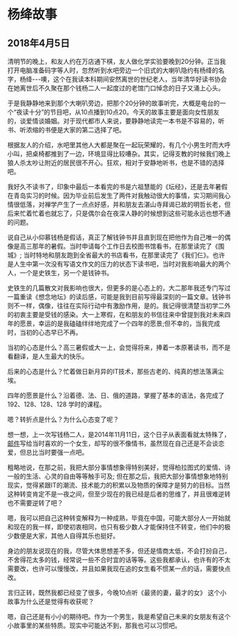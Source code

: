 # 杨绛故事
<!--xiaoyuyu dislike this style, save it only as separate link-->
## 2018年4月5日
清明节的晚上，和友人约在万店通下棋，友人做化学实验要晚到20分钟。正当我打开电脑准备码字等人时，忽然听到水吧旁边一个旧式的大喇叭隐约有杨绛的名字，杨绛---噢，这个在我读本科期间安然离世的世纪老人，当年清华好读书协会在她离世后不久聚在那个钱杨二人一起度过的老馆门口悼念的日子又涌上心头。

于是我静静地来到那个大喇叭旁边，把那个20分钟的故事听完，大概是电台的一个“夜读十分”的节目吧，从10点播到10点20。今天的故事主要是面向女性朋友的，谈爱情谈婚姻。对于现代都市人来说，要静静地读完一本书是不容易的，听书、听浓缩的书便是大家的第二选择了吧。

根据友人的介绍，水吧里其他人大都是聚在一起玩荣耀的，有几个小男生时而大呼小叫，把桌椅都推到了一边，环境显得比较嘈杂。其实，记得支教的时候我们晚上狼人杀太吵让附近的居民很不开心。狂欢，相对于安静地听书，也是不错的选择吧。

我好久不读书了，印象中最后一本看完的书是六祖慧能的《坛经》，还是去年暑假在青岛实习的时候。因为毕业前后发生了两件对我触动很大的事情，实习期间我心情很低落，对禅学产生了一点点好感，并和朋友去湛山寺拜谒已故的明哲长老，但后来忙着忙着也就忘了，只是偶尔会在夜深人静的时候想到这些可能永远也想不通的问题。

说自己从小仰慕钱杨是假话，真正了解钱钟书并且直到现在把他作为自己唯一的偶像是高三那年的暑假。当时申请每个工作日去校图书馆看书，在那里读完了《围城》; 当时特地和朋友跑到全省最大的书店看书，在那里读完了《我们仨》。也许是人生中第一次没有写语文作文的压力的状态下读书吧，当时对我影响最大的两个人，一个是史铁生，另一个是钱钟书。

史铁生的几篇散文对我影响也很大，但更多的是心态上的，大二那年我还专门写过一篇重读《想念地坛》的读后感，可能是我到目前写得最深刻的一篇文章。钱钟书则不一样，偶像，往往在实际行动中有激励作用，是的。我记得很清楚当初学二外的初衷主要是受钱的感染。大一上寒假，在和朋友的书信往来中曾提到我对未来四年的愿景，幸运的是我磕磕绊绊地完成了一个四年的愿景;但不幸的，当我完成时，当初的心态早已不再。

当初的心态是什么？高三暑假或大一上，会觉得将来，捧着一本原著读书，而不是看翻译，是人生最大的快乐。

后来的心态是什么？忙着做日新月异的IT技术，那些古老的、纯真的想法落满尘埃。

四年的愿景是什么？沿着德、法、日、俄的道路，掌握了基本的语法，各完成了 192、128、128、128 学时的课程。

嗯？转折点是什么？为什么心态变了呢？

想一想，上一次写钱杨二人，是2014年11月11日，这个日子从表面看就太特殊了，[邮件](../2014/my_love_view.html)写给当时喜欢的一个女生，却写的很不像情书，虽然现在自己还是不会谈恋爱，但总比当时要强一点吧。

粗略地说，在那之前，我把大部分事情想象得特别美好，觉得柏拉图式的爱情、诗一般的生活、心灵的自由等等触手可及; 但在那之后，我把大部分事情想象地特别现实，觉得紧跟IT的潮流、技术能力的积累以及物质的保障才是努力的目标。当然这种转变肯定不是一夜之间，但至少现在的我已经是后者的思维了，并且很难逆转也不需要逆转了吧？

嗯，我可以把自己这种转变解释为一种成熟，毕竟在中国，可能大部分人一开始就和现在的我一样，即使初衷相同，也只有极少数人才能保持住不转变，他们中的极少数便是大家，其他人自得其乐也挺好。

身边的朋友说现在的我，尽管大体思想差不多，但还是情商太低，不会打扮自己，不舍得花太多的钱，经常说一些不合时宜的话等等。这些我都承认，也许有的不太需要改，也许可以慢慢改，并且如果我现在追的女生看不惯某一点的话，需要快点改。

言归正转，既然我都已经变了很多，今晚10点听《最贤的妻，最才的女》 这个小故事为什么还是觉得有收获呢？ 

嗯，自己还是有小小的期待吧。作为一个男生，我是希望自己未来的女朋友有这个小故事里的某些特质。现实中可能达不到，那我也可以习惯吧。





